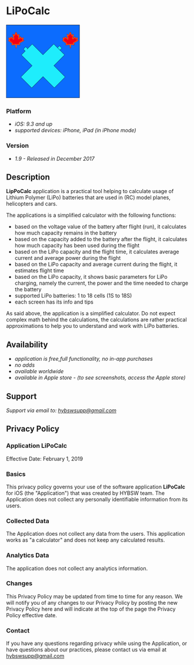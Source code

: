 # LiPoCalc


![](images/iconlipo.png)

### Platform
- *iOS: 9.3 and up*
- *supported devices: iPhone, iPad (in iPhone mode)*

### Version
- *1.9 - Released in December 2017*


## Description
**LipPoCalc** application is a practical tool helping to calculate usage of Lithium Polymer (LiPo)
batteries that are used in (RC) model planes, helicopters and cars.

The applications is a simplified calculator with the following functions:

- based on the voltage value of the battery after flight (run), it calculates how much capacity remains in the battery
- based on the capacity added to the battery after the flight, it calculates how much capacity has been used during the flight
- based on the LiPo capacity and the flight time, it calculates average current and average power during the flight
- based on the LiPo capacity and average current during the flight, it estimates flight time
- based on the LiPo capacity, it shows basic parameters for LiPo charging, namely the current,
the power and the time needed to charge the battery
- supported LiPo batteries: 1 to 18 cells (1S to 18S)
- each screen has its info and tips

As said above, the application is a simplified calculator. Do not expect complex math behind
the calculations, the calculations are rather practical approximations to help you to understand
and work with LiPo batteries.


## Availability
- *application is free,full functionality, no in-app purchases*
- *no adds*
- *available worldwide*
- *available in Apple store - (to see screenshots, access the Apple store)*

## Support
*Support via email to: <hybswsupp@gmail.com>*

## Privacy Policy

### Application **LiPoCalc**
 Effective Date: February 1, 2019


### Basics
This privacy policy governs your use of the software application **LiPoCalc** for iOS  (the "Application") that was created by HYBSW team.
The Application does not collect any personally identifiable information from its users.

### Collected Data
The Application does not collect any data from the users. This application works as "a calculator"
and does not keep any calculated results.

### Analytics Data
The application does not collect any analytics information.

### Changes
This Privacy Policy may be updated from time to time for any reason. We will notify you of any
 changes to our Privacy Policy by posting the new Privacy Policy here and will indicate at the top of the page the Privacy Policy effective date.

### Contact
If you have any questions regarding privacy while using the Application, or have questions about our practices, please contact us via email at <hybswsupp@gmail.com>